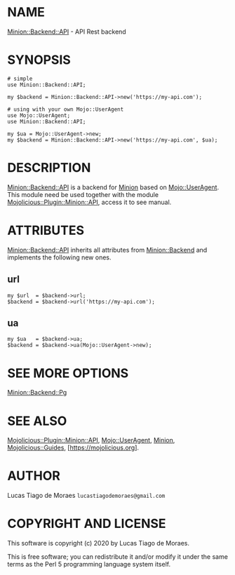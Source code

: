 # NAME

[Minion::Backend::API](https://metacpan.org/pod/Minion::Backend::API) - API Rest backend

# SYNOPSIS

    # simple
    use Minion::Backend::API;
    
    my $backend = Minion::Backend::API->new('https://my-api.com');
    
    # using with your own Mojo::UserAgent
    use Mojo::UserAgent;
    use Minion::Backend::API;
    
    my $ua = Mojo::UserAgent->new;
    my $backend = Minion::Backend::API->new('https://my-api.com', $ua);
    
# DESCRIPTION

[Minion::Backend::API](https://metacpan.org/pod/Minion::Backend::API) is a backend for [Minion](https://metacpan.org/pod/Minion)
based on [Mojo::UserAgent](https://metacpan.org/pod/Mojo::UserAgent). This module need be used together with the module
[Mojolicious::Plugin::Minion::API](https://metacpan.org/pod/Mojolicious::Plugin::Minion::API), access it to see manual.

# ATTRIBUTES

[Minion::Backend::API](https://metacpan.org/pod/Minion::Backend::API) inherits all attributes from
[Minion::Backend](https://metacpan.org/pod/Minion::Backend) and implements the following new ones.

## url

    my $url  = $backend->url;
    $backend = $backend->url('https://my-api.com');

## ua

    my $ua   = $backend->ua;
    $backend = $backend->ua(Mojo::UserAgent->new);

# SEE MORE OPTIONS

[Minion::Backend::Pg](https://metacpan.org/pod/Minion::Backend::Pg)

# SEE ALSO

[Mojolicious::Plugin::Minion::API](https://metacpan.org/pod/Mojolicious::Plugin::Minion::API),
[Mojo::UserAgent](https://metacpan.org/pod/Mojo::UserAgent),
[Minion](https://metacpan.org/pod/Minion),
[Mojolicious::Guides](https://metacpan.org/pod/Mojolicious::Guides),
[https://mojolicious.org].

# AUTHOR

Lucas Tiago de Moraes `lucastiagodemoraes@gmail.com`

# COPYRIGHT AND LICENSE

This software is copyright (c) 2020 by Lucas Tiago de Moraes.

This is free software; you can redistribute it and/or modify it under the same terms as the Perl 5 programming language system itself.